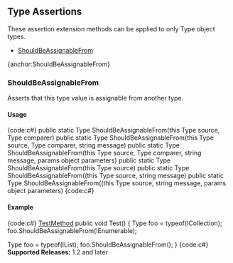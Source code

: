 ## Type Assertions
These assertion extension methods can be applied to only Type object types.

* [ShouldBeAssignableFrom](#ShouldBeAssignableFrom)

{anchor:ShouldBeAssignableFrom}
### ShouldBeAssignableFrom
Asserts that this type value is assignable from another type.
#### Usage
{code:c#}
public static Type ShouldBeAssignableFrom(this Type source, Type comparer)
public static Type ShouldBeAssignableFrom(this Type source, Type comparer, string message)
public static Type ShouldBeAssignableFrom(this Type source, Type comparer, string message, params object[]() parameters)
public static Type ShouldBeAssignableFrom<TComparer>(this Type source)
public static Type ShouldBeAssignableFrom<TComparer>((this Type source, string message)
public static Type ShouldBeAssignableFrom<TComparer>((this Type source, string message, params object[]() parameters)
{code:c#}
#### Example
{code:c#}
[TestMethod](TestMethod)
public void Test()
{
   Type foo = typeof(ICollection);
   foo.ShouldBeAssignableFrom(IEnumerable);

   Type foo = typeof(IList);
   foo.ShouldBeAssignableFrom<IEnumerable>();
}
{code:c#}
**Supported Releases:** 1.2 and later
